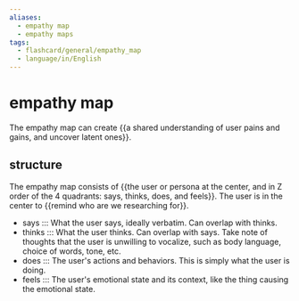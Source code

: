 ```yaml
---
aliases:
  - empathy map
  - empathy maps
tags:
  - flashcard/general/empathy_map
  - language/in/English
---
```


# empathy map

The empathy map can create {{a shared understanding of user pains and gains, and uncover latent ones}}. <!--SR:!2024-06-25,36,290-->

## structure

The empathy map consists of {{the user or persona at the center, and in Z order of the 4 quadrants: says, thinks, does, and feels}}. The user is in the center to {{remind who are we researching for}}. <!--SR:!2024-06-20,30,270!2024-07-08,47,290-->

- says ::: What the user says, ideally verbatim. Can overlap with thinks. <!--SR:!2024-07-23,58,310!2024-05-28,17,290-->
- thinks ::: What the user thinks. Can overlap with says. Take note of thoughts that the user is unwilling to vocalize, such as body language, choice of words, tone, etc. <!--SR:!2024-06-21,29,270!2024-06-26,33,270-->
- does ::: The user's actions and behaviors. This is simply what the user is doing. <!--SR:!2024-07-21,57,310!2024-07-29,63,310-->
- feels ::: The user's emotional state and its context, like the thing causing the emotional state. <!--SR:!2024-07-02,41,290!2024-06-04,20,270-->
